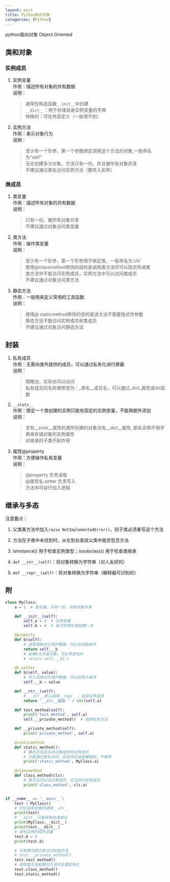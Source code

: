 ```yaml
---
layout: post
title: Python面向对象
categories: [Python]
---
```


python面向对象 Object Oriented

<!-- more -->
## 类和对象
### 实例成员
1. 实例变量  
作用：描述所有对象的共有数据  
说明：
   >通常在构造函数`__init__`中创建  
`__dict__`：用于存储自身实例变量的字典  
特殊的：可在外部定义（一般用不到） 

2. 实例方法  
作用：表示对象行为  
说明：
   >至少有一个形参，第一个参数绑定调用这个方法的对象,一般命名为"self"  
无论创建多少对象，方法只有一份，并且被所有对象共享  
不建议通过类名访问实例方法（要传入实例）

### 类成员
1. 类变量  
作用：描述所有对象的共有数据  
说明：
   >只有一份，被所有对象共享  
不建议通过对象访问类变量

2. 类方法  
作用：操作类变量  
说明：
   >至少有一个形参，第一个形参用于绑定类，一般命名为'cls'  
使用@classmethod修饰的目的是调用类方法时可以隐式传递类  
类方法中不能访问实例成员，实例方法中可以访问类成员  
不建议通过对象访问类方法

3. 静态方法  
作用：一般用来定义常用的工具函数  
说明：
   >使用@ staticmethod修饰的目的是该方法不需要隐式传参数  
静态方法不能访问实例成员和类成员  
不建议通过对象访问静态方法

## 封装
1. 私有成员  
作用：无需向类外提供的成员，可以通过私有化进行屏蔽  
说明：
   >障眼法，实际也可以访问  
私有成员的名称被修改为：_类名__成员名，可以通过_dict_属性或dir函数

2. `__slots__`  
作用：限定一个类创建的实例只能有固定的实例变量，不能再额外添加  
说明：
   >含有__slots__属性的类所创建的对象没有__dict__属性, 即此实例不用字典来存储对象的实例属性   
对继承的子类不起作用

3. 属性@property  
作用：方便操作私有变量  
说明：
   >@property 负责读取  
@属性名.setter 负责写入  
方法中可自行加入逻辑 

## 继承与多态
注意要点：  
1. 父类某方法中加入`raise NotImplementedError()`，则子类必须重写这个方法  

2. 方法在子类中未找到时，从左到右查找父类中是否包含方法

3. isinstance() 用于检查实例类型；issubclass() 用于检查类继承

4. `def __str__(self)`：将对象转换为字符串（对人友好的）  

5. `def __repr__(self)`：将对象转换为字符串（解释器可识别的）

## 附
```python
class MyClass:
    a = 1  # 类变量，只有一份，所有对象共享

    def __init__(self):
        self.a = 3  # 实例变量
        self.b = 4  # 每次实例化就创建一次

    @property
    def b(self):
        # 读取或格式化保护数据，可以加读取条件
        return self.__b
        # 如果b为可变对象，可以考虑切片
        # return self.__b[:]

    @b.setter
    def b(self, value):
        # 写入或格式化保护数据，可以加写入条件
        self.__b = value

    def __str__(self):
        # __str__默认调用__repr__，返回实例信息
        return '__str__返回 ' + str(self.a)

    def test_method(self):
        print('test_method', self.a)
        self.__private_method()  # 调用私有方法

    def __private_method(self):
        print('private_method', self.a)

    @staticmethod
    def static_method():
        # 静态方法无法访问类成员和实例成员
        # 只能通过类名访问，但这样会造成硬编码，不推荐
        print('static_method', MyClass.a)

    @classmethod
    def class_method(cls):
        # 类方法可以访问类成员，无法访问实例成员
        print('class_method', cls.a)


if __name__ == '__main__':
    test = MyClass()
    # 打印实例对象时调用__str__
    print(test)
    # __dict__只能获取自身成员
    print(MyClass.__dict__)
    print(test.__dict__)
    # 读写实例的成员变量
    test.b = 5
    print(test.b)

    # 只有类内部才能访问私有方法
    # test.__private_method()
    test.test_method()
    # 调用类方法和静态方法时无需实例化
    test.class_method()
    test.static_method()
```